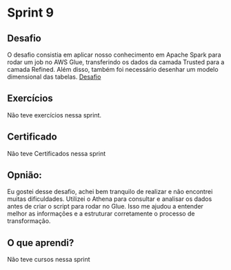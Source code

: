 # Sprint 9
## Desafio 
O desafio consistia em aplicar nosso conhecimento em Apache Spark para rodar um job no AWS Glue, transferindo os dados da camada Trusted para a camada Refined.
Além disso, também foi necessário desenhar um modelo dimensional das tabelas.
[Desafio](./Desafios/)

## Exercícios 
Não teve exercícios nessa sprint.

## Certificado 
Não teve Certificados nessa sprint

## Opnião:
Eu gostei desse desafio, achei bem tranquilo de realizar e não encontrei muitas dificuldades. Utilizei o Athena para consultar e analisar os dados antes de criar o script para rodar no Glue. Isso me ajudou a entender melhor as informações e a estruturar corretamente o processo de transformação.

## O que aprendi?
Não teve cursos nessa sprint